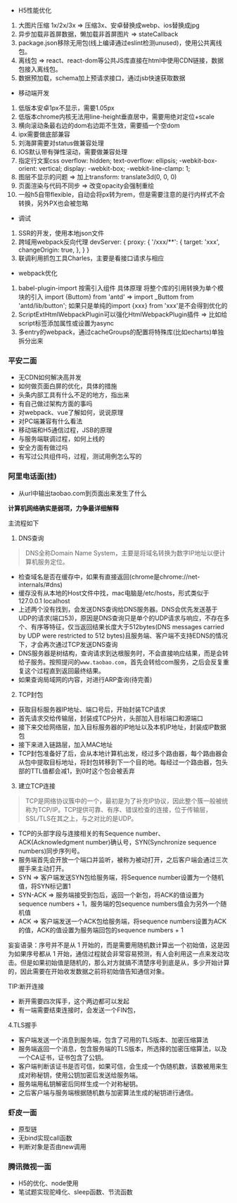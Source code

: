 - H5性能优化
1. 大图片压缩 1x/2x/3x => 压缩3x、安卓替换成webp、ios替换成jpg
2. 异步加载非首屏数据，懒加载非首屏图片 => stateCallback
3. package.json移除无用包(线上编译通过eslint检测unused)，使用公共离线包。
4. 离线包 => react、react-dom等公共JS库直接在html中使用CDN链接，数据包接入离线包。
5. 数据预加载，schema加上预请求接口，通过jsb快速获取数据

- 移动端开发
1. 低版本安卓1px不显示，需要1.05px
2. 低版本chrome内核无法用line-height垂直居中，需要用绝对定位+scale
3. 横向滚动条最右边的dom右边距不生效，需要插一个空dom
4. ipx需要做底部兼容
5. 刘海屏需要对status做兼容处理
6. IOS默认带有弹性滚动，需要做兼容处理
7. 指定行文案css
overflow: hidden;
text-overflow: ellipsis;
-webkit-box-orient: vertical;
display: -webkit-box;
-webkit-line-clamp: 1;
8. 图层不显示的问题 => 加上transform: translate3d(0, 0, 0)
9. 页面渲染与代码不同步 => 改变opacity会强制重绘
10. 一般h5自带flexible，自动会将px转为rem，但是需要注意的是行内样式不会转换，另外PX也会被忽略

- 调试
1. SSR的开发，使用本地json文件
2. 跨域用webpack反向代理
devServer: {
    proxy: {
      '/xxx/\*\*': {
        target: 'xxx',
        changeOrigin: true,
      },
    }
}
3. 联调利用抓包工具Charles，主要是看接口请求与相应

- webpack优化
1. babel-plugin-import 按需引入组件
具体原理 将整个库的引用转换为单个模块的引入
import {Buttom} from 'antd' => import \_Buttom from 'antd/lib/button';
如果只是单纯的import {xxx} from 'xxx'是不会得到优化的
2. ScriptExtHtmlWebpackPlugin可以强化HtmlWebpackPlugin插件 => 比如给script标签添加属性或设置为async
3. 多entry的webpack，通过cacheGroups的配置将特殊库(比如echarts)单独拆分出来

<!-- # 面试记录(目前全挂，哈哈哈哈) -->

### 平安二面
- 无CDN如何解决高并发
- 如何做页面白屏的优化，具体的措施
- 头条内部工具有什么不足的地方，指出来
- 有自己做过架构方面的事吗
- 对webpack、vue了解如何，说说原理
- 对PC端兼容有什么看法
- 移动端和H5通信过程，JSB的原理
- 与服务端联调过程，如何上线的
- 安全方面有做过吗
- 有写过公共组件吗，过程，测试用例怎么写的

### 阿里电话面(挂)

- 从url中输出taobao.com到页面出来发生了什么

**计算机网络确实是弱项，力争最详细解释**

主流程如下

1. DNS查询
> DNS全称Domain Name System，主要是将域名转换为数字IP地址以便计算机服务定位。
- 检查域名是否在缓存中，如果有直接返回(chrome是chrome://net-internals/#dns)
- 缓存没有从本地的Host文件中找，mac电脑是/etc/hosts，形式类似于127.0.0.1  localhost
- 上述两个没有找到，会发送DNS查询给DNS服务器。DNS会优先发送基于UDP的请求(端口53)，原因是DNS查询只是单个的UDP请求与响应，不存在多个、有序等特征，仅当返回结果长度大于512bytes(DNS messages carried by UDP were restricted to 512 bytes)且服务端、客户端不支持EDNS的情况下，才会再次通过TCP发送DNS查询
- DNS服务器是树结构，查询请求到达根服务时，不会直接响应结果，而是会转给子服务。按照提问的```www.taobao.com```，首先会转给com服务，之后会反复重复这个过程直到返回最终结果。
- 如果查询局域网的内容，对进行ARP查询(待完善)


2. TCP封包

- 获取目标服务器IP地址、端口号后，开始封装TCP请求
- 首先请求交给传输层，封装成TCP分片，头部加入目标端口和源端口
- 接下来交给网络层，加入目标服务器的IP地址以及本机IP地址，封装成IP数据包
- 接下来进入链路层，加入MAC地址
- TCP封包准备好了后，会从本地计算机出发，经过多个路由器，每个路由器会从包中提取目标地址，将封包转移到下一个目的地。每经过一个路由器，包头部的TTL值都会减1，到0时这个包会被丢弃

3. 建立TCP连接
> TCP是网络协议簇中的一个，最初是为了补充IP协议，因此整个簇一般被统称为TCP/IP。TCP提供可靠、有序、错误检查的连接，位于传输层，SSL/TLS在其之上，与之对比的是UDP。
- TCP的头部字段与连接相关的有Sequence number、ACK(Acknowledgment number)确认号，SYN(Synchronize sequence numbers)同步序列号。
- 服务端首先会开放一个端口并监听，被称为被动打开，之后客户端会通过三次握手来主动打开。
- SYN => 客户端发送SYN包给服务端，将Sequence number设置为一个随机值，将SYN标记置1
- SYN-ACK => 服务端接受到包后，返回一个新包，将ACK的值设置为sequence numbers + 1，服务端的包sequence numbers值会为另外一个随机值
- ACK => 客户端发送一个ACK包给服务端，将sequence numbers设置为ACK的值，ACK的值设置为服务端回包的sequence numbers + 1

妄妄语录：序号并不是从 1 开始的，而是需要用随机数计算出一个初始值，这是因为如果序号都从 1 开始，通信过程就会非常容易预测，有人会利用这一点来发动攻击。但是如果初始值是随机的，那么对方就搞不清楚序号到底是从，多少开始计算的，因此需要在开始收发数据之前将初始值告知通信对象。

TIP:断开连接

- 断开需要四次挥手，这个两边都可以发起
- 有一端需要结束连接时，会发送一个FIN包，

4.TLS握手

- 客户端发送一个消息到服务端，包含了可用的TLS版本、加密压缩算法
- 服务端返回一个消息，包含服务端的TLS版本，所选择的加密压缩算法，以及一个CA证书，证书包含了公钥。
- 客户端判断该证书是否可信，如果可信，会生成一个伪随机数，该数被用来生成对称秘钥，使用公钥加密后发送给服务端。
- 服务端用私钥解密后同样生成一个对称秘钥。
- 之后客户端与服务端根据随机数与加密算法生成的秘钥进行通信。

### 虾皮一面

- 原型链
- 无bind实现call函数
- 判断对象是否由new调用

### 腾讯微视一面

- H5的优化、node使用
- 笔试题实现驼峰化、sleep函数、节流函数
